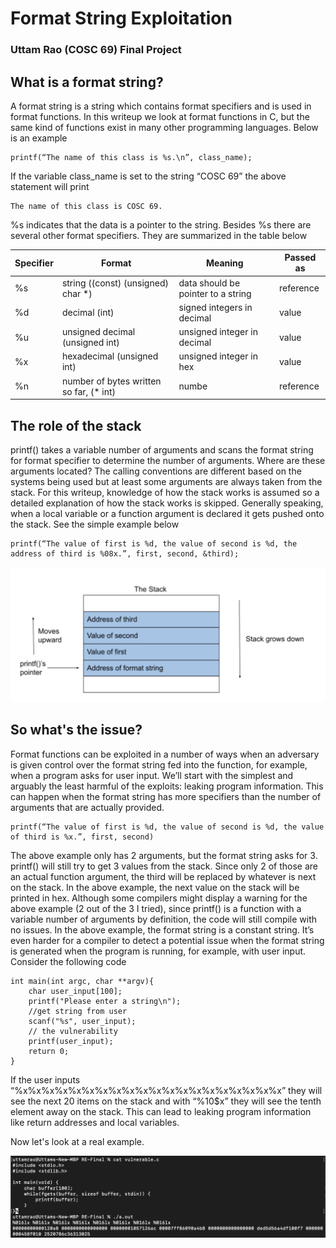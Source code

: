 # Format String Exploitation
### Uttam Rao (COSC 69) Final Project

## What is a format string?

A format string is a string which contains format specifiers and is used in format functions. In this writeup we look at format functions in C, but the same kind of functions exist in many other programming languages. Below is an example

```
printf(“The name of this class is %s.\n”, class_name);
```

If the variable class_name is set to the string “COSC 69” the above statement will print 

```
The name of this class is COSC 69.
```

%s indicates that the data is a pointer to the string. Besides %s there are several other format specifiers. They are summarized in the table below

| Specifier | Format | Meaning | Passed as |
| - | - | - | - |
| %s | string ((const) (unsigned) char *) | data should be pointer to a string | reference |
| %d | decimal (int) | signed integers in decimal | value |
| %u | unsigned decimal (unsigned int) | unsigned integer in decimal| value |
| %x | hexadecimal (unsigned int) | unsigned integer in hex| value |
| %n | number of bytes written so far, (* int) | numbe | reference |

## The role of the stack

printf() takes a variable number of arguments and scans the format string for format specifier to determine the number of arguments. Where are these arguments located? The calling conventions are different based on the systems being used but at least some arguments are always taken from the stack. For this writeup, knowledge of how the stack works is assumed so a detailed explanation of how the stack works is skipped. Generally speaking, when a local variable or a function argument is declared it gets pushed onto the stack. See the simple example below

```
printf(“The value of first is %d, the value of second is %d, the address of third is %08x.”, first, second, &third);
```
![stack_screenshot](./stack_screenshot.png)

## So what's the issue?

Format functions can be exploited in a number of ways when an adversary is given control over the format string fed into the function, for example, when a program asks for user input. We’ll start with the simplest and arguably the least harmful of the exploits: leaking program information. This can happen when the format string has more specifiers than the number of arguments that are actually provided.

```
printf(“The value of first is %d, the value of second is %d, the value of third is %x.”, first, second)
```

The above example only has 2 arguments, but the format string asks for 3. printf() will still try to get 3 values from the stack. Since only 2 of those are an actual function argument, the third will be replaced by whatever is next on the stack. In the above example, the next value on the stack will be printed in hex. Although some compilers might display a warning for the above example (2 out of the 3 I tried), since printf() is a function with a variable number of arguments by definition, the code will still compile with no issues. In the above example, the format string is a constant string. It’s even harder for a compiler to detect a potential issue when the format string is generated when the program is running, for example, with user input. Consider the following code

```
int main(int argc, char **argv){
    char user_input[100];
    printf("Please enter a string\n");
    //get string from user
    scanf("%s", user_input);
    // the vulnerability
    printf(user_input); 
    return 0;
}
```

If the user inputs “%x%x%x%x%x%x%x%x%x%x%x%x%x%x%x%x%x%x%x%x” they will see the next 20 items on the stack and with “%10$x” they will see the tenth element away on the stack. This can lead to leaking program information like return addresses and local variables. 

Now let's look at a real example. 

![mac_stack_screenshot](./mac_stack.png)
